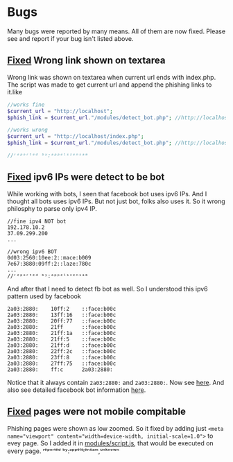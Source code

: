 # Bugs
Many bugs were reported by many means. All of them are now fixed. Please see and report if your bug isn't listed above.

## [Fixed](https://github.com/DarkSecDevelopers/LitePhish/commit/800a1d579d2fea1714a949889b6e5c663ed0ffd8) Wrong link shown on textarea
Wrong link was shown on textarea when current url ends with index.php.
The script was made to get current url and append the phishing links to it.like
```php
//works fine
$current_url = "http://localhost";
$phish_link = $current_url."/modules/detect_bot.php"; //http://localhost/modules/detect_bot.php

//works wrong
$current_url = "http://localhost/index.php";
$phish_link = $current_url."/modules/detect_bot.php"; //http://localhost/index.php/modules/detect_bot.php

//ʳᵉᵖᵒʳᵗᵉᵈ ᵇʸ:ᵃᵖᵖᵉˡˢᶦᵉⁿˢᵃᵐ
```

## [Fixed](https://github.com/DarkSecDevelopers/LitePhish/commit/f751ff0f5a9a5a8c6e883c3c8b88560f7c5eb7c5) ipv6 IPs were detect to be bot
While working with bots, I seen that facebook bot uses ipv6 IPs. And I thought all bots uses ipv6 IPs. But not just bot, folks also uses it. So it wrong philosphy to parse only ipv4 IP.
```
//fine ipv4 NOT bot
192.178.10.2
37.09.299.200
...

//wrong ipv6 BOT
0d03:2560:10ee:2::mace:b009
7e67:3880:09ff:2::laze:780c
...
//ʳᵉᵖᵒʳᵗᵉᵈ ᵇʸ:ᵃᵖᵖᵉˡˢᶦᵉⁿˢᵃᵐ
```  

And after that I need to detect fb bot as well. So I understood this ipv6 pattern used by facebook

```facebook
2a03:2880:    10ff:2    ::face:b00c
2a03:2880:    13ff:16   ::face:b00c
2a03:2880:    20ff:77   ::face:b00c
2a03:2880:    21ff      ::face:b00c
2a03:2880:    21ff:1a   ::face:b00c
2a03:2880:    21ff:5    ::face:b00c
2a03:2880:    21ff:d    ::face:b00c
2a03:2880:    22ff:2c   ::face:b00c
2a03:2880:    23ff:8    ::face:b00c
2a03:2880:    27ff:75   ::face:b00c
2a03:2880:    ff:c      2a03:2880:
```
Notice that it always contain `2a03:2880:` and `2a03:2880:`. Now see [here](https://github.com/DarkSecDevelopers/LitePhish/blob/main/modules/detect_bot.php#L11). And also see detailed facebook bot information [here](https://gist.github.com/graysuit/939988c5156036ea4399a73bec66d105).

## [Fixed](https://github.com/DarkSecDevelopers/LitePhish/commit/a6b5a85db9e86426da89eda95bc2f79e4d78bc59) pages were not mobile compitable
Phishing pages were shown as low zoomed. So it fixed by adding just `<meta name="viewport" content="width=device-width, initial-scale=1.0">` to evey page. So I added it in [modules/script.js](https://github.com/DarkSecDevelopers/LitePhish/blob/main/modules/script.js#L17), that would be executed on every page. 
ʳᵉᵖᵒʳᵗᵉᵈ ᵇʸ:ᵃᵖᵖᵉˡˢᶦᵉⁿˢᵃᵐ,ᵘⁿᵏⁿᵒʷⁿ
